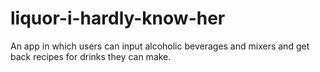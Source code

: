# liquor-i-hardly-know-her
An app in which users can input alcoholic beverages and mixers and get back recipes for drinks they can make.
